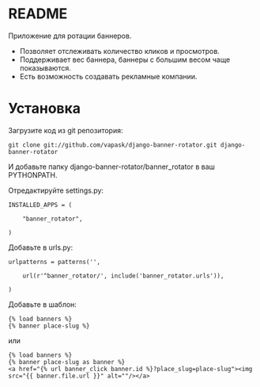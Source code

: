 README
======

Приложение для ротации баннеров.

* Позволяет отслеживать количество кликов и просмотров.
* Поддерживает вес баннера, баннеры с большим весом чаще показываются.
* Есть возможность создавать рекламные компании.


Установка
======

Загрузите код из git репозитория:
    
    git clone git://github.com/vapask/django-banner-rotator.git django-banner-rotator
    
И добавьте папку django-banner-rotator/banner_rotator в ваш PYTHONPATH.

Отредактируйте settings.py:

    INSTALLED_APPS = (

        "banner_rotator",

    )

Добавьте в urls.py:

    urlpatterns = patterns('',

        url(r'^banner_rotator/', include('banner_rotator.urls')),

    )

Добавьте в шаблон:

    {% load banners %}
    {% banner place-slug %}

или

    {% load banners %}
    {% banner place-slug as banner %}
    <a href="{% url banner_click banner.id %}?place_slug=place-slug"><img src="{{ banner.file.url }}" alt=""/></a>

